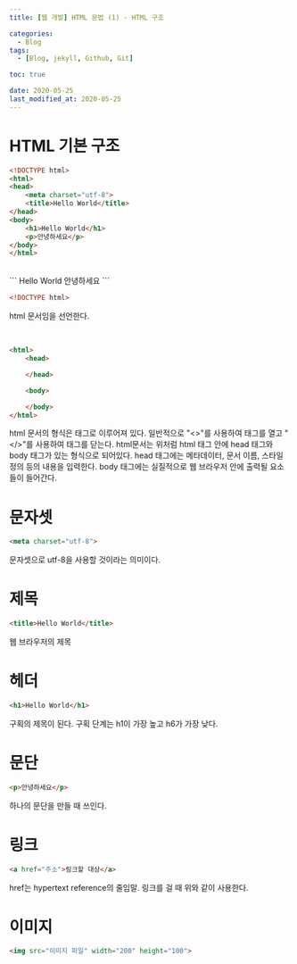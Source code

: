 ```yaml
---
title: [웹 개발] HTML 문법 (1) - HTML 구조

categories:
  - Blog
tags:
  - [Blog, jekyll, Github, Git]

toc: true

date: 2020-05-25
last_modified_at: 2020-05-25
---
```


# HTML 기본 구조
```html
<!DOCTYPE html>
<html>
<head>
    <meta charset="utf-8">
    <title>Hello World</title>
</head>
<body>
    <h1>Hello World</h1>
    <p>안녕하세요</p>
</body>
</html>
```
<br>
```
Hello World
안녕하세요
``` <br>


```html
<!DOCTYPE html>
```
html 문서임을 선언한다.

<br>

```html
<html>
    <head>

    </head>

    <body>

    </body>
</html>
```
html 문서의 형식은 태그로 이루어져 있다. 일반적으로 "<>"를 사용하여 태그를 열고 "</>"를 사용하여 태그를 닫는다. html문서는 위처럼 html 태그 안에 head 태그와 body 태그가 있는 형식으로 되어있다. head 태그에는 메타데이터, 문서 이름, 스타일 정의 등의 내용을 입력한다. body 태그에는 실질적으로 웹 브라우저 안에 출력될 요소들이 들어간다.<br>

# 문자셋
```html
<meta charset="utf-8">
```
문자셋으로 utf-8을 사용할 것이라는 의미이다.<br>

# 제목
```html
<title>Hello World</title>
```
웹 브라우저의 제목

# 헤더
```html
<h1>Hello World</h1>
```
구획의 제목이 된다. 구획 단계는 h1이 가장 높고 h6가 가장 낮다.

# 문단
```html
<p>안녕하세요</p>
```
하나의 문단을 만들 때 쓰인다.

# 링크
```html
<a href="주소">링크할 대상</a>
```
href는 hypertext reference의 줄임말. 링크를 걸 때 위와 같이 사용한다.

# 이미지
```html
<img src="이미지 파일" width="200" height="100">
```

